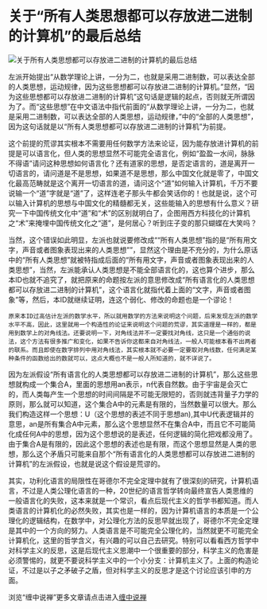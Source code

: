 关于“所有人类思想都可以存放进二进制的计算机”的最后总结
====

			

                                               

![关于所有人类思想都可以存放进二进制的计算机的最后总结](http://simg.sinajs.cn/blog7style/images/common/sg_trans.gif)

                                               

                                               

  左派开始提出“从数学理论上讲，一分为二，也就是采用二进制数，可以表达全部的人类思想，运动规律，因为这些思想都可以存放进二进制的计算机。”显然，“因为这些思想都可以存放进二进制的计算机”这句话是逻辑的起点，否则就无所谓因为了。而“这些思想”在中文语法中指代前面的“从数学理论上讲，一分为二，也就是采用二进制数，可以表达全部的人类思想，运动规律，”中的“全部的人类思想”，因为这句话就是以“所有人类思想都可以存放进二进制的计算机”为前提。  
  
  这个前提的荒谬其实根本不需要用任何数学方法来论证，因为能存放进计算机的前提是可以语言化，但人类的思想显然不可能完全语言化，例如“盈盈一水间，脉脉不得语”请问这种思想如何语言化？还有道家的思想，是否定语言的，道是离开一切语言的，请问道是不是思想，如果道不是思想，那么中国文化就是零了，中国文化最高范畴就是这个离开一切语言的道，请问这个“道”如何输入计算机，千万不要说输一个“道”字就是“道”了，这样连老子那头牛都会笑话你的！也就是说，这个可以输入计算机的思想与中国文化的精髓都无关，这些能输入的思想有什么意义？研究一下中国传统文化中“道”和“术”的区别就明白了，企图用西方科技化的计算机之“术”来掩埋中国传统文化之“道”，是何居心？听到庄子变的那只蝴蝶在大笑吗？  
  
  当然，这个错误如此明显，左派也就说要修改成““所有人类思想”指的是“所有用文字，声音或者图象表现出来的人类思想””，显然这个理由是不充分的，为什么原话中的“所有人类思想”就被特指成后面的“所有用文字，声音或者图象表现出来的人类思想”，当然，左派能承认人类思想是不能全部语言化的，这也算个进步，那么本ID也就不追究了，就把原来的命题按左派的意思修改成“所有语言化的人类思想都可以存放进二进制的计算机”，这个语言化就指代着上面的“文字，声音或者图象”等，然后，本ID就继续证明，连这个弱化、修改的命题也是一个谬论！  
  
    原来本ID过高估计左派的数学水平，所以就用数学的方法来说明这个问题，后来发现左派的数学水平不高，因此，这里就用一个构造性的论证来说明这个问题的荒谬，其实道理是一样的，都是用到数学上的对角线法。还要说明一下，对角线法并不一定要找对角线，这只是一个通俗的说法，这个方法有很多推广和变化，如果不告诉你这都来自对角线法，一般人可能根本看不出两者的联系。而且即使在数字排列中用对角线法，其实根本就不必要一定要取对角线数，任何满足某种条件的函数给出的数就可以，这点大概也不是一般人所知道的，就不详说了。  
  
   因为左派假设“所有语言化的人类思想都可以存放进二进制的计算机”，那么这些思想就构成一个集合A，里面的思想用an表示，n代表自然数。由于宇宙是会灭亡的，而人类每产生一个思想的时间间隔是不可能无限短的，否则就违背量子力学的原则，那么就可以知道，这个集合A中的元素是有限的，当然数量可以很大。那么我们构造这样一个思想：U（这个思想的表述不同于思想an),其中U代表逻辑并的意思，an是所有集合A中元素，那么这个思想显然不在集合A中，而且它不可能简化成任何A中的思想，因为这个思想说的是表述，任何逻辑的简化把戏都没用了。由于集合A是有限的，因此这个思想的表述也是有限，而这个思想显然是人类的思想，那么这个矛盾只可能来自那个“所有语言化的人类思想都可以存放进二进制的计算机”的左派假设，也就是说这个假设是荒谬的。  
  
   其实，功利化语言的局限性在哥德尔不完全定理中就有了很深刻的研究，计算机语言，不过是人类公理化语言的一种，20世纪的语言哲学转向最终宣告人类思维的一般语言化的失败，这本来就是一个常识，看点后现代主义的哲学书都知道。而人类语言的计算机化的必然失败，其实也是一样的，因为计算机语言的本质是一个公理化的逻辑结构，在数学中，对公理化方法的反思早就出现了，哥德尔不完全定理是其中的一个方向的努力。人类语言是不可能完全公理化的，当然就更不可能完全计算机化，这里的哲学含义，有兴趣的可以自己去研究。特别可以看看西方哲学中对科学主义的反思，这是后现代主义思潮中一个很重要的部分，科学主义的危害是必须警惕的，就更不要说科学主义中的一个小分支：计算机主义了。上面的构造论证，不过是以子之矛破子之盾，但对科学主义的反思才是这个讨论应该引申的方面。

浏览“缠中说禅”更多文章请点击进入[缠中说禅](http://blog.sina.com.cn/m/chzhshch)
